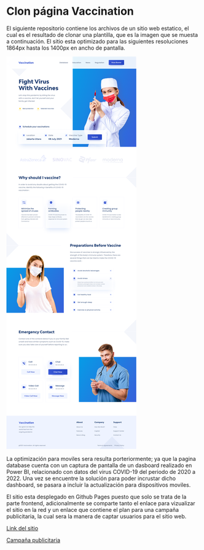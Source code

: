 # Clon página Vaccination

El siguiente repositorio contiene los archivos de un sitio web estatico, el cual es el resultado de clonar una plantilla, que es la imagen que se muesta a continuación. El sitio esta optimizado para las siguientes resoluciones 1864px hasta los 1400px en ancho de pantalla.

![1646972487601.png](image/README/1646972487601.png)

La optimización para moviles sera resulta porteriormente; ya que la pagina database cuenta con un captura de pantalla de un dasboard realizado en Power BI, relacionado con datos del virus COVID-19 del periodo de 2020 a 2022. Una vez se encuentre la solución para poder incrustar dicho dashboard, se pasara a incluir la actualización para dispositivos moviles.

El sitio esta desplegado en Github Pages puesto que solo se trata de la parte frontend, adicionalmente se comparte tanto el enlace para vizualizar el sitio en la red y un enlace que contiene el plan para una campaña publicitaria, la cual sera la manera de captar usuarios para el sitio web.

[Link del sitio](https://angelcruzo.github.io/vaccination-COVID/)

[Campaña publicitaria](https://miro.com/app/board/uXjVOGmpBL0=/?invite_link_id=651295536913)
